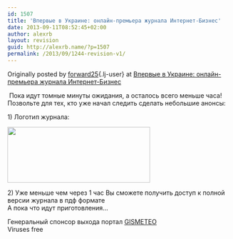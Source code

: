 ```yaml
---
id: 1507
title: 'Впервые в Украине: онлайн-премьера журнала Интернет-Бизнес'
date: 2013-09-11T08:52:45+02:00
author: alexrb
layout: revision
guid: http://alexrb.name/?p=1507
permalink: /2013/09/1244-revision-v1/
---
```

Originally posted by [forward25](http://forward25.livejournal.com/){.lj-user} at [Впервые в Украине: онлайн-премьера журнала Интернет-Бизнес](http://forward25.livejournal.com/62017.html)

<div class="repost">
  &nbsp;Пока идут томные минуты ожидания, а осталось всего меньше часа! Позвольте для тех, кто уже начал следить сделать небольшие анонсы:</p> 
  
  <p>
    1) Логотип журнала:
  </p>
  
  <p>
    <a href="http://pics.livejournal.com/forward25/pic/0001etdc/"><img width="320" height="125" border="0" alt="" src="http://pics.livejournal.com/forward25/pic/0001etdc/s320x240" /></a>
  </p>
  
  <p>
    2) Уже меньше чем через 1 час Вы сможете получить доступ к полной версии журнала в пдф формате<br />А пока что идут приготовления&#8230;
  </p>
  
  <p>
    Генеральный спонсор выхода портал <a href="http://gismeteo.ua">GISMETEO</a><br />Viruses free</div>